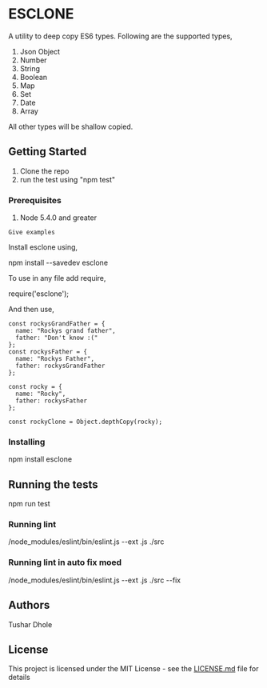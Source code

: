 # ESCLONE

A utility to deep copy ES6 types. Following are the supported types,
1. Json Object
2. Number
3. String
4. Boolean
5. Map
6. Set
7. Date
8. Array

All other types will be shallow copied.

## Getting Started

1. Clone the repo
2. run the test using "npm test"

### Prerequisites

1. Node 5.4.0 and greater

```
Give examples
```
Install esclone using,

npm install --savedev esclone

To use in any file add require,

require('esclone');

And then use,

    const rockysGrandFather = {
      name: "Rockys grand father",
      father: "Don't know :("
    };
    const rockysFather = {
      name: "Rockys Father",
      father: rockysGrandFather
    };

    const rocky = {
      name: "Rocky",
      father: rockysFather
    };

    const rockyClone = Object.depthCopy(rocky);

### Installing

npm install esclone

## Running the tests

npm run test

### Running lint
/node_modules/eslint/bin/eslint.js --ext .js  ./src

### Running lint in auto fix moed
/node_modules/eslint/bin/eslint.js --ext .js  ./src --fix

## Authors

Tushar Dhole

## License

This project is licensed under the MIT License - see the [LICENSE.md](LICENSE.md) file for details
